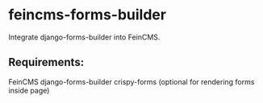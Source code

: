 feincms-forms-builder
=====================

Integrate django-forms-builder into FeinCMS.

Requirements:
-------------

FeinCMS
django-forms-builder
crispy-forms (optional for rendering forms inside page)
